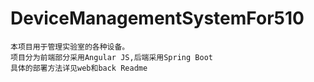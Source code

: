 # DeviceManagementSystemFor510
```
本项目用于管理实验室的各种设备。
项目分为前端部分采用Angular JS,后端采用Spring Boot
具体的部署方法详见web和back Readme
```
